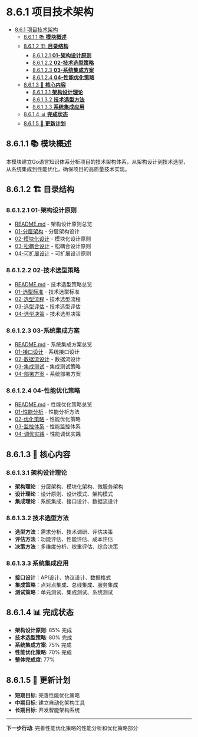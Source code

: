 # 8.6.1 项目技术架构

<!-- TOC START -->
- [8.6.1 项目技术架构](#项目技术架构)
  - [8.6.1.1 📚 **模块概述**](#📚-**模块概述**)
  - [8.6.1.2 🏗️ **目录结构**](#🏗️-**目录结构**)
    - [8.6.1.2.1 **01-架构设计原则**](#**01-架构设计原则**)
    - [8.6.1.2.2 **02-技术选型策略**](#**02-技术选型策略**)
    - [8.6.1.2.3 **03-系统集成方案**](#**03-系统集成方案**)
    - [8.6.1.2.4 **04-性能优化策略**](#**04-性能优化策略**)
  - [8.6.1.3 🎯 **核心内容**](#🎯-**核心内容**)
    - [8.6.1.3.1 **架构设计理论**](#**架构设计理论**)
    - [8.6.1.3.2 **技术选型方法**](#**技术选型方法**)
    - [8.6.1.3.3 **系统集成应用**](#**系统集成应用**)
  - [8.6.1.4 📊 **完成状态**](#📊-**完成状态**)
  - [8.6.1.5 🔄 **更新计划**](#🔄-**更新计划**)
<!-- TOC END -->














## 8.6.1.1 📚 **模块概述**

本模块建立Go语言知识体系分析项目的技术架构体系，从架构设计到技术选型，从系统集成到性能优化，确保项目的高质量技术实现。

## 8.6.1.2 🏗️ **目录结构**

### 8.6.1.2.1 **01-架构设计原则**

- [README.md](01-架构设计原则/README.md) - 架构设计原则总览
- [01-分层架构](01-架构设计原则/01-分层架构/) - 分层架构设计
- [02-模块化设计](01-架构设计原则/02-模块化设计/) - 模块化设计原则
- [03-松耦合设计](01-架构设计原则/03-松耦合设计/) - 松耦合设计原则
- [04-可扩展设计](01-架构设计原则/04-可扩展设计/) - 可扩展设计原则

### 8.6.1.2.2 **02-技术选型策略**

- [README.md](02-技术选型策略/README.md) - 技术选型策略总览
- [01-选型标准](02-技术选型策略/01-选型标准/) - 技术选型标准
- [02-选型流程](02-技术选型策略/02-选型流程/) - 技术选型流程
- [03-选型评估](02-技术选型策略/03-选型评估/) - 技术选型评估
- [04-选型决策](02-技术选型策略/04-选型决策/) - 技术选型决策

### 8.6.1.2.3 **03-系统集成方案**

- [README.md](03-系统集成方案/README.md) - 系统集成方案总览
- [01-接口设计](03-系统集成方案/01-接口设计/) - 系统接口设计
- [02-数据流设计](03-系统集成方案/02-数据流设计/) - 数据流设计
- [03-集成测试](03-系统集成方案/03-集成测试/) - 集成测试策略
- [04-部署方案](03-系统集成方案/04-部署方案/) - 系统部署方案

### 8.6.1.2.4 **04-性能优化策略**

- [README.md](04-性能优化策略/README.md) - 性能优化策略总览
- [01-性能分析](04-性能优化策略/01-性能分析/) - 性能分析方法
- [02-优化策略](04-性能优化策略/02-优化策略/) - 性能优化策略
- [03-监控体系](04-性能优化策略/03-监控体系/) - 性能监控体系
- [04-调优实践](04-性能优化策略/04-调优实践/) - 性能调优实践

## 8.6.1.3 🎯 **核心内容**

### 8.6.1.3.1 **架构设计理论**

- **架构理论**：分层架构、模块化架构、微服务架构
- **设计理论**：设计原则、设计模式、架构模式
- **集成理论**：系统集成、接口设计、数据流设计

### 8.6.1.3.2 **技术选型方法**

- **选型方法**：需求分析、技术调研、评估决策
- **评估方法**：功能评估、性能评估、成本评估
- **决策方法**：多维度分析、权重评估、综合决策

### 8.6.1.3.3 **系统集成应用**

- **接口设计**：API设计、协议设计、数据格式
- **集成策略**：点对点集成、总线集成、服务集成
- **测试策略**：单元测试、集成测试、系统测试

## 8.6.1.4 📊 **完成状态**

- **架构设计原则**: 85% 完成
- **技术选型策略**: 80% 完成
- **系统集成方案**: 75% 完成
- **性能优化策略**: 70% 完成
- **整体完成度**: 77%

## 8.6.1.5 🔄 **更新计划**

- **短期目标**: 完善性能优化策略
- **中期目标**: 建立自动化架构工具
- **长期目标**: 开发智能架构系统

---

**下一步行动**: 完善性能优化策略的性能分析和优化策略部分
